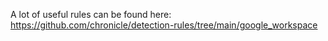 A lot of useful rules can be found here: https://github.com/chronicle/detection-rules/tree/main/google_workspace